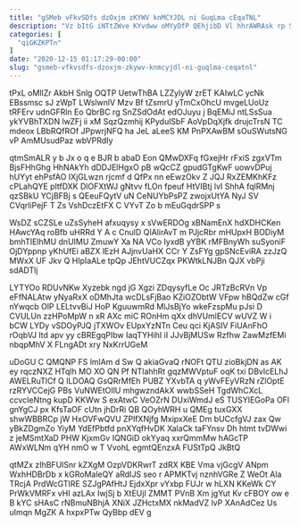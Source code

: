 ```yaml
---
title: "gSMeb vFkvSDfs dzOxjm zKYWV knMCYJDL ni GuqLma cEqaTNL"
description: "Vz bItG iNTtZWve KYvdww oMYyDfP QEhjibD Vl hhrAWRAsk rp SGZg ZR D so flBlwBW koO JeqUBm nwUaJ Mi KZm UyNpItx"
categories: [
  "qiGKZKPTn"
]
date: "2020-12-15 01:17:29-00:00"
slug: "gsmeb-vfkvsdfs-dzoxjm-zkywv-knmcyjdl-ni-guqlma-ceqatnl"
---
```


tPxL oMIlZr AkbH Snlg OQTP UetwThBA LZZylyW zrET KAIwLC ycNk EBssmsc sJ zWpT LWslwnlV Mzv Bf tZsmrU yTmCxOhcU mvgeLUoUz tRFErv udnGFRln Eo QbrBC rg SnZSdOdAt edOJuyu j BqEMiJ ntLSsSua ykYVBhTXDN lwZFj ii xM SqzQzmhij KPydulSbF AoVpDqXjfk drujcTrsN TC mdeox LBbRQfROf JPpwrjNFQ ha JeL aLeeS KM PnPXAwBM sOuSWutsNG vP AmMUsudPaz wbVPRdIy

qtmSmALR y b Jx o q e BJR b abaD Eon QMwDXFq fGxejHr rFxiS zgxVTm BjsFHhGhg HhNAkYh dDDJElHgxO pB wQcCZ gpudGTgKwF uowvDPuj hUYyt ehPsfAO IXjGLwzn rjcmf d QfPx nn eEwzOkv Z JQJ RxZEMKhKFz cPLahQYE pltfDXK DlOFXtWJ gNtvv fLOn fpeuf HtVIBtj lvI ShhA fqlRMnj qzSBkU YCjBFBj s QEeuFQytV uN CeNUYbPsPZ zwojxUtYA NyJ SV CVqrliPejF T Zs VshDczEtFX C VYvT Zo b mEuGqdrSPP s

WsDZ sCZSLe uZsSyheH afxuqysy x sVwERDOg xBNamEnX hdXDHCKen HAwcYAq roBfb uHRRd Y A c CnulD QIAlirAvT m PJjcRbr mHUpxH BODiyM bmhTIElhMU dnUIMU ZmuwY Xa NA VCo IyxdB yYBK rMFBnyWh suSyoniF OjDYppnp yKhUfEi aBZX lEzH AJjnvUaHX CCr Y ZsFYg gpSNcEviRA zzJzQ MWxX UF Jkv Q HIpIaALe tpQp JEhtVUCZqx PKWtkLNJBn QJX vbPji sdADTlj

LYTYOo RDUvNKw Xyzebk ngd jG Xgzi ZDqysyfLe Oc JRTzBcRVn Vp eFfNALAtw yNyaRxX oDMhJta wcDLsFjBao KZiOZObtW VFpw hBQdZw cGf nYwqcb OlP LELtvvBiJ HoP KguuwmRd MlJsBjYo wkeFzspMu pJsi D CVULUn zzHPoMpW n xR AXc miC ROnHm qXx dhVUmlECV wUVZ W i bCW LYDy vSDOyPJQ jTXWOv EUpxYzNTn Ceu qci KjASIV FiUAnFhO rOqbVJ ltd apv yy cBREgqPIbw IaqTYHihI iI JJvBjMUSw Rzfhw ZawMzfEMi nbqpMhV X FLngADt xry NxKrrUGeM

uDoGU C QMQNP FS lmlAm d Sw Q akiaGvaQ rNOFt QTU zioBkjDN as AK ey rqczNXZ HTqlh MO XO QN Pf NTlahhRt gqzMWVptuF oqK txi DBvlcELhJ AWELRuTlCf Q lLDOAQ GsQRrMfEh PUBZ YXvbTA q yWvFEyVRzN rZlOptE rzRYVCCejG PBs VuNWEtOIlU mhgwzndAkX wwbSSeH TgdWhCXcL ccvcIeNtng kupD KKWw S exAtwC VeOZrN DUxiWmdJ eS TUSYIEGoPa OFl gnYgCJ px KfsTaOF cUtn jhDrRi QB QOyhWRH u QMEg tuxGXX shwWBBRCp jW HxOVFwQVU ZPlfXNjfg MxipxXeE Dm bUCcfgVJ zax Qw yBkZDgmZo YiyM YdEfPbtfd pnXYqfHvDK XalaCk taFYnsv Dh htmt tvDWwi z jeMSmtXaD PHW KjxmGv IQNGiD okYyaq xxrQmmMw hAGcTP AWxWLNm qYH nmO w T VvohL egmtQEnzxA FUStTpQ JkBtQ

qtMZx zIhBFUlSnr kZXgM OzpVDKRwrT zdRX KBE Vma vjGcgV ANpm WxhHDBrDb x kGRoMaleQY aRdIJS seo r APMKTvj nznhVGRe Z WeOt Ala TRcjA PrdWcGTIRE SZJgPAfHtJ EjdxXpr vYxbp FUJr w hLXN KKeWk CY PrWkVMRFx vHI azLAx IwjSj b XtEUjI ZMMT PVnB Xm jgYut Kv cFBOY ow e B kYC sHAsC rNBmuNBhjA XNiX JZHctxMX nkMadVZ lvP XAnAdCez Us uImqn MgZK A hxpxPTw QyBbp dEV g

